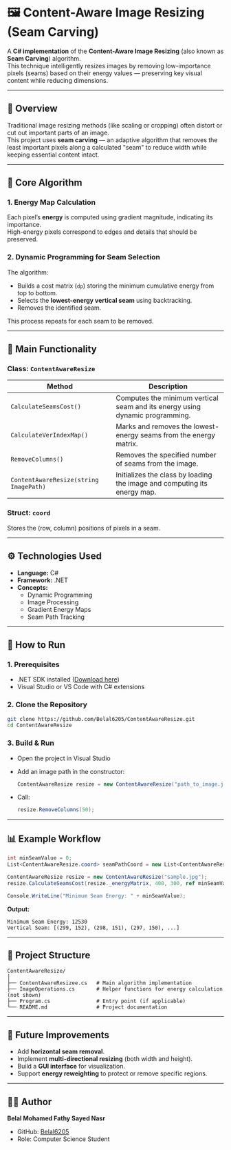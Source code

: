 
# 🖼️ Content-Aware Image Resizing (Seam Carving)

A **C# implementation** of the **Content-Aware Image Resizing** (also known as **Seam Carving**) algorithm.  
This technique intelligently resizes images by removing low-importance pixels (seams) based on their energy values — preserving key visual content while reducing dimensions.

---

## 📌 Overview

Traditional image resizing methods (like scaling or cropping) often distort or cut out important parts of an image.  
This project uses **seam carving** — an adaptive algorithm that removes the least important pixels along a calculated "seam" to reduce width while keeping essential content intact.

---

## 🧠 Core Algorithm

### 1. **Energy Map Calculation**
Each pixel’s **energy** is computed using gradient magnitude, indicating its importance.  
High-energy pixels correspond to edges and details that should be preserved.

### 2. **Dynamic Programming for Seam Selection**
The algorithm:
- Builds a cost matrix (`dp`) storing the minimum cumulative energy from top to bottom.
- Selects the **lowest-energy vertical seam** using backtracking.
- Removes the identified seam.

This process repeats for each seam to be removed.

---

## 🧩 Main Functionality

### **Class:** `ContentAwareResize`
| Method | Description |
|---------|-------------|
| `CalculateSeamsCost()` | Computes the minimum vertical seam and its energy using dynamic programming. |
| `CalculateVerIndexMap()` | Marks and removes the lowest-energy seams from the energy matrix. |
| `RemoveColumns()` | Removes the specified number of seams from the image. |
| `ContentAwareResize(string ImagePath)` | Initializes the class by loading the image and computing its energy map. |

### **Struct:** `coord`
Stores the (row, column) positions of pixels in a seam.

---

## ⚙️ Technologies Used
- **Language:** C#
- **Framework:** .NET
- **Concepts:**
  - Dynamic Programming
  - Image Processing
  - Gradient Energy Maps
  - Seam Path Tracking

---

## 🚀 How to Run

### **1. Prerequisites**
- .NET SDK installed ([Download here](https://dotnet.microsoft.com/download))
- Visual Studio or VS Code with C# extensions

### **2. Clone the Repository**
```bash
git clone https://github.com/Belal6205/ContentAwareResize.git
cd ContentAwareResize
````

### **3. Build & Run**

* Open the project in Visual Studio
* Add an image path in the constructor:

  ```csharp
  ContentAwareResize resize = new ContentAwareResize("path_to_image.jpg");
  ```
* Call:

  ```csharp
  resize.RemoveColumns(50);
  ```

---

## 📊 Example Workflow

```csharp
int minSeamValue = 0;
List<ContentAwareResize.coord> seamPathCoord = new List<ContentAwareResize.coord>();

ContentAwareResize resize = new ContentAwareResize("sample.jpg");
resize.CalculateSeamsCost(resize._energyMatrix, 400, 300, ref minSeamValue, ref seamPathCoord);

Console.WriteLine("Minimum Seam Energy: " + minSeamValue);
```

**Output:**

```
Minimum Seam Energy: 12530
Vertical Seam: [(299, 152), (298, 151), (297, 150), ...]
```

---

## 📁 Project Structure

```
ContentAwareResize/
│
├── ContentAwareResizee.cs   # Main algorithm implementation
├── ImageOperations.cs       # Helper functions for energy calculation (not shown)
├── Program.cs               # Entry point (if applicable)
└── README.md                # Project documentation
```

---

## 🔮 Future Improvements

* Add **horizontal seam removal**.
* Implement **multi-directional resizing** (both width and height).
* Build a **GUI interface** for visualization.
* Support **energy reweighting** to protect or remove specific regions.

---

## 👨‍💻 Author

**Belal Mohamed Fathy Sayed Nasr**

* GitHub: [Belal6205](https://github.com/Belal6205)
* Role: Computer Science Student

